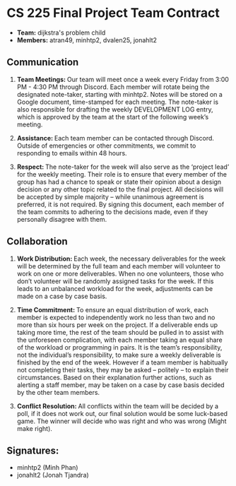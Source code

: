 # CS 225 Final Project Team Contract 
- <b>Team:</b> dijkstra's problem child
- <b>Members:</b> atran49, minhtp2, dvalen25, jonahlt2

## Communication

1. <b>Team Meetings: </b> Our team will meet once a week every Friday from 3:00 PM - 4:30 PM through Discord. Each member will rotate being the designated note-taker, starting with minhtp2. Notes will
be stored on a Google document, time-stamped for each meeting. The note-taker is also
responsible for drafting the weekly DEVELOPMENT LOG entry, which is approved by the
team at the start of the following week’s meeting.

2. <b>Assistance: </b> Each team member can be contacted through Discord. Outside
of emergencies or other commitments, we commit to responding to emails within 48 hours.

3. <b>Respect: </b> The note-taker for the week will also serve as the ‘project lead’ for the weekly meeting. Their role is to ensure that every member of the group has had a chance to speak or state their opinion about a design decision or any other topic related to the final project.
All decisions will be accepted by simple majority – while unanimous agreement is preferred,
it is not required. By signing this document, each member of the team commits to adhering
to the decisions made, even if they personally disagree with them.

## Collaboration

1. <b>Work Distribution: </b> Each week, the necessary deliverables for the week will be determined
by the full team and each member will volunteer to work on one or more deliverables. When
no one volunteers, those who don’t volunteer will be randomly assigned tasks for the week. 
If this leads to an unbalanced workload for the week, adjustments can be made on a case by case basis.

2. <b>Time Commitment: </b> To ensure an equal distribution of work, each member is expected to
independently work no less than two and no more than six hours per week on the project.
If a deliverable ends up taking more time, the rest of the team should be pulled in to assist
with the unforeseen complication, with each member taking an equal share of the workload or
programming in pairs. It is the team’s responsibility, not the individual’s responsibility, to
make sure a weekly deliverable is finished by the end of the week.
However if a team member is habitually not completing their tasks, they may be asked –
politely – to explain their circumstances. Based on their explanation further actions, such
as alerting a staff member, may be taken on a case by case basis decided by the other team
members.

3. <b>Conflict Resolution: </b> All conflicts within the team will be decided by a poll, if it does not work out, our final solution would be some luck-based game. The winner will decide who was right and who
was wrong (Might make right).


## Signatures: 
- minhtp2 (Minh Phan)
- jonahlt2 (Jonah Tjandra)